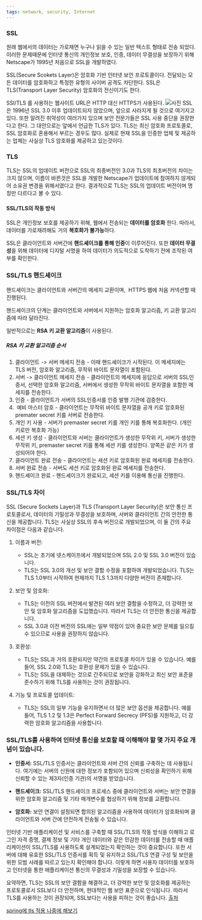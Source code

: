 ```yaml
---
tags: network, security, Internet
---
```

### **SSL**

원래 웹에서의 데이터는 가로채면 누구나 읽을 수 있는 일반 텍스트 형태로 전송 되었다. 이러한 문제때문에 인터넷 통신의 개인정보 보호, 인증, 데이터 무결성을 보장하기 위해 Netscape가 1995년 처음으로 SSL을 개발하였다.

SSL(Secure Scokets Layer)은 암호화 기반 인터넷 보안 프로토콜이다. 전달되는 모든 데이터를 암호화하고 특정한 유형의 사이버 공격도 차단한다. SSL은 TLS(Transport Layer Security) 암호화의 전신이기도 한다.

SSl/TLS 를 사용하는 웹사이트 URL은 HTTP 대신 HTTPS가 사용된다.
![사진](https://img1.daumcdn.net/thumb/R1280x0/?scode=mtistory2&fname=https%3A%2F%2Fblog.kakaocdn.net%2Fdn%2FdLpa9j%2Fbtrnqx2LpIV%2FhKTqMkQDLtQdOiv39j7KPk%2Fimg.png)
SSL은 1996년 SSL 3.0 이후 업데이트되지 않았으며, 앞으로 사라지게 될 것으로 여기지고 있다. 또한 알려진 취약성이 여러가지 있으며 보안 전문가들은 SSL 사용 중단을 권장한다고 한다. 그 대안으로는 앞에서 언급한 TLS가 있다. TLS는 최신 암호화 프로토콜로, SSL 암호화로 혼용해서 부르는 경우도 많다. 실제로 현재 SSL을 인증한 업체 및 제공하는 업체는 사실상 TLS 암호화를 제공하고 있는것이다.

### TLS
TLS는 SSL의 업데이트 버전으로 SSL의 최종버전인 3.0과 TLS의 최초버전의 차이는 크지 않으며, 이름이 바뀐것은 SSL을 개발한 Netscape가 업데이트에 참여하지 않게되어 소유권 변경을 위해서였다고 한다.
결과적으로 TLS는 SSL의 업데이트 버전이며 명칭만 다르다고 볼 수 있다.

#### SSL/TLS의 작동 방식

SSL은 개인정보 보호를 제공하기 위해, 웹에서 전송되는 **데이터를 암호화** 한다. 따라서, 데이터를 가로채려해도 거의 **복호화가 불가능**하다.

SSL은 클라이언트와 서버간에 **핸드셰이크를 통해 인증**이 이루어진다. 또한 **데이터 무결성**을 위해 데이터에 디지털 서명을 하여 데이터가 의도적으로 도착하기 전에 조작된 여부를 확인한다.

### **SSL/TLS 핸드셰이크**

핸드셰이크는 클라이언트와 서버간의 메세지 교환이며,  HTTPS 웹에 처음 커넥션할 때 진행된다. 

핸드셰이크의 단계는 클라이언트와 서버에서 지원하는 암호화 알고리즘, 키 교환 알고리즘에 따라 달라진다.

일반적으로는 **RSA 키 교환 알고리즘**이 사용된다.

##### RSA 키 교환 알고리즘 순서

1. 클라이언트 -> 서버 메세지 전송 - 이때 핸드셰이크가 시작된다. 이 메세지에는 TLS 버전, 암호화 알고리즘, 무작위 바이트 문자열이 포함된다.
2. 서버 -> 클라이언트 메세지 전송 - 클라이언트의 메세지에 응답으로 서버의 SSL인증서, 선택한 암호화 알고리즘, 서버에서 생성한 무작위 바이트 문자열을 포함한 메세지를 전송한다.
3. 인증 - 클라이언트가 서버의 SSL인증서를 인증 발행 기관에 검증한다. 
4.  예비 마스터 암호 - 클라이언트는 무작위 바이트 문자열을 공개 키로 암호화된 premater secret 키를 서버로 전송한다.
5. 개인 키 사용 - 서버가 premaster secret 키를 개인 키를 통해 복호화한다. (개인 키로만 복호화 가능)
6. 세션 키 생성 - 클라이언트와 서버는 클라이언트가 생성한 무작위 키, 서버가 생성한 무작위 키, premaster secret 키를 통해 세션 키를 생성한다. 양쪽은 같은 키가 생성되어야 한다.
7. 클라이언트 완료 전송 - 클라이언트는 세션 키로 암호화된 완료 메세지를 전송한다.
8. 서버 완료 전송 - 서버도 세션 키로 암호화된 완료 메세지를 전송한다.
9. 핸드셰이크 완료 - 핸드셰이크가 완료되고, 세션 키를 이용해 통신을 진행한다.

### SSL/TLS 차이

SSL (Secure Sockets Layer)과 TLS (Transport Layer Security)은 보안 통신 프로토콜로서, 데이터의 기밀성과 무결성을 보호하며, 서버와 클라이언트 간의 안전한 통신을 제공합니다. TLS는 사실상 SSL의 후속 버전으로 개발되었으며, 이 둘 간의 주요 차이점은 다음과 같습니다.

1. 이름과 버전:
    
    - SSL는 초기에 넷스케이프에서 개발되었으며 SSL 2.0 및 SSL 3.0 버전이 있습니다.
    - TLS는 SSL 3.0의 개선 및 보안 결함 수정을 포함하여 개발되었습니다. TLS는 TLS 1.0부터 시작하여 현재까지 TLS 1.3까지 다양한 버전이 존재합니다.
2. 보안 및 암호화:
    
    - TLS는 이전의 SSL 버전에서 발견된 여러 보안 결함을 수정하고, 더 강력한 보안 및 암호화 알고리즘을 도입했습니다. 따라서 TLS는 더 안전한 통신을 제공합니다.
    - SSL 3.0과 이전 버전의 SSL에는 일부 약점이 있어 중요한 보안 문제를 일으킬 수 있으므로 사용을 권장하지 않습니다.
3. 호환성:
    
    - TLS는 SSL과 거의 호환되지만 약간의 프로토콜 차이가 있을 수 있습니다. 예를 들어, SSL 2.0와 TLS는 호환성 문제가 있을 수 있습니다.
    - TLS는 SSL을 대체하는 것으로 간주되므로 보안을 강화하고 최신 보안 표준을 준수하기 위해 TLS를 사용하는 것이 권장됩니다.
4. 기능 및 프로토콜 업데이트:
    
    - TLS는 SSL의 일부 기능을 유지하면서 더 많은 보안 옵션을 제공합니다. 예를 들어, TLS 1.2 및 1.3은 Perfect Forward Secrecy (PFS)를 지원하고, 더 강력한 암호화 알고리즘을 사용합니다.

### SSL/TLS를 사용하여 인터넷 통신을 보호할 때 이해해야 할 몇 가지 주요 개념이 있습니다.

- **인증서:** SSL/TLS 인증서는 클라이언트와 서버 간의 신뢰를 구축하는 데 사용됩니다. 여기에는 서버의 신원에 대한 정보가 포함되어 있으며 신뢰성을 확인하기 위해 신뢰할 수 있는 제3자(인증 기관)의 서명을 받았습니다.
    
- **핸드셰이크:** SSL/TLS 핸드셰이크 프로세스 중에 클라이언트와 서버는 보안 연결을 위한 암호화 알고리즘 및 기타 매개변수를 협상하기 위해 정보를 교환합니다.
    
- **암호화:** 보안 연결이 설정되면 합의된 알고리즘을 사용하여 데이터가 암호화되며 클라이언트와 서버 간에 안전하게 전송될 수 있습니다.
    

인터넷 기반 애플리케이션 및 서비스를 구축할 때 SSL/TLS의 작동 방식을 이해하고 로그인 자격 증명, 결제 정보 및 기타 개인 데이터와 같은 민감한 데이터를 전송할 때 애플리케이션이 SSL/TLS를 사용하도록 설계되었는지 확인하는 것이 중요합니다. 또한 서버에 대해 유효한 SSL/TLS 인증서를 획득 및 유지하고 SSL/TLS 연결 구성 및 보안을 위한 모범 사례를 따르고 있는지 확인해야 합니다. 이렇게 하면 사용자 데이터를 보호하고 인터넷을 통한 애플리케이션 통신의 무결성과 기밀성을 보장할 수 있습니다.

요약하면, TLS는 SSL의 보안 결함을 해결하고, 더 강력한 보안 및 암호화를 제공하는 프로토콜로서 SSL보다 더 안전하며, 현대적인 웹 보안 표준으로 인식됩니다. 따라서 TLS를 사용하는 것이 권장되며, SSL보다는 사용을 피하는 것이 좋습니다.
[출처](https://kanoos-stu.tistory.com/46)

[spring에 tls 적용 나중에 해보기](https://www.baeldung.com/spring-tls-setup)